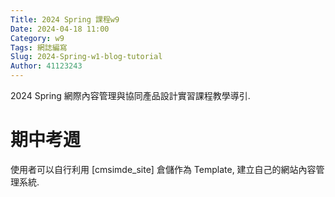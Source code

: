 ```yaml
---
Title: 2024 Spring 課程w9
Date: 2024-04-18 11:00
Category: w9
Tags: 網誌編寫
Slug: 2024-Spring-w1-blog-tutorial
Author: 41123243
---
```


2024 Spring 網際內容管理與協同產品設計實習課程教學導引.

<!-- PELICAN_END_SUMMARY -->

# 期中考週
使用者可以自行利用 [cmsimde_site] 倉儲作為 Template, 建立自己的網站內容管理系統.
